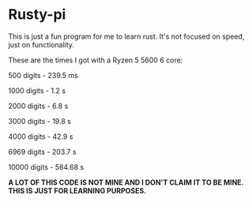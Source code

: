 # Rusty-pi

This is just a fun program for me to learn rust. It's not focused on speed, just on functionality.

These are the times I got with a Ryzen 5 5600 6 core:

500 digits - 239.5 ms

1000 digits - 1.2 s

2000 digits - 6.8 s

3000 digits - 19.8 s

4000 digits - 42.9 s

6969 digits - 203.7 s

10000 digits - 584.68 s

**A LOT OF THIS CODE IS NOT MINE AND I DON'T CLAIM IT TO BE MINE. THIS IS JUST FOR LEARNING PURPOSES.**
